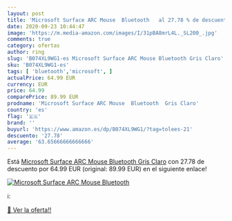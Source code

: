 ```yaml
---
layout: post
title: 'Microsoft Surface ARC Mouse  Bluetooth   al 27.78 % de descuento'
date: 2020-09-23 10:44:47
image: 'https://m.media-amazon.com/images/I/31pBA8mrL4L._SL200_.jpg'
comments: true
category: ofertas
author: ring
slug: 'B074XL9WG1-es Microsoft Surface ARC Mouse Bluetooth Gris Claro'
sku: 'B074XL9WG1-es'
tags: [ 'bluetooth','microsoft', ]
actualPrice: 64.99 EUR
currency: EUR
price: 64.99
comparePrice: 89.99 EUR
prodname: 'Microsoft Surface ARC Mouse  Bluetooth  Gris Claro'
country: 'es'
flag: '🇪🇸'
brand: ''
buyurl: 'https://www.amazon.es/dp/B074XL9WG1/?tag=tolees-21'
descuento: '27.78'
average: '63.65666666666666'
---
```


Está [Microsoft Surface ARC Mouse  Bluetooth  Gris Claro](https://www.amazon.es/dp/B074XL9WG1/?tag=tolees-21) con 27.78 de descuento por 64.99 EUR (original: 89.99 EUR) en el siguiente enlace!

[![Microsoft Surface ARC Mouse  Bluetooth  ](https://m.media-amazon.com/images/I/31pBA8mrL4L._SL200_.jpg)](https://www.amazon.es/dp/B074XL9WG1/?tag=tolees-21)

ℹ️:


[🛒 Ver la oferta!!](https://www.amazon.es/dp/B074XL9WG1/?tag=tolees-21)
